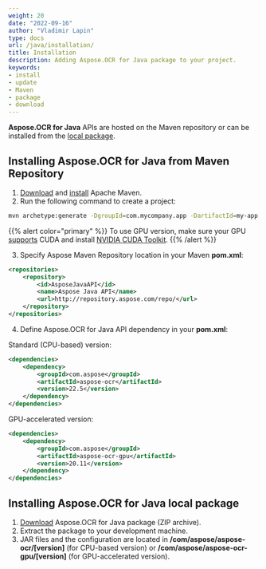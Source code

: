 ```yaml
---
weight: 20
date: "2022-09-16"
author: "Vladimir Lapin"
type: docs
url: /java/installation/
title: Installation
description: Adding Aspose.OCR for Java package to your project.
keywords:
- install
- update
- Maven
- package
- download
---
```


**Aspose.OCR for Java** APIs are hosted on the Maven repository or can be installed from the [local package](https://releases.aspose.com/ocr/java/).

## Installing Aspose.OCR for Java from Maven Repository

1. [Download](https://maven.apache.org/download.cgi) and [install](https://maven.apache.org/install.html) Apache Maven.
2. Run the following command to create a project:

```bash
mvn archetype:generate -DgroupId=com.mycompany.app -DartifactId=my-app -DarchetypeArtifactId=maven-archetype-quickstart -DarchetypeVersion=1.4 -DinteractiveMode=false
```

{{% alert color="primary" %}} 
To use GPU version, make sure your GPU [supports](https://developer.nvidia.com/cuda-gpus) CUDA and install [NVIDIA CUDA Toolkit](https://developer.nvidia.com/cuda-downloads).
{{% /alert %}} 

3. Specify Aspose Maven Repository location in your Maven **pom.xml**:

```xml
<repositories>
    <repository>
        <id>AsposeJavaAPI</id>
        <name>Aspose Java API</name>
        <url>http://repository.aspose.com/repo/</url>
    </repository>
</repositories>
```

4. Define Aspose.OCR for Java API dependency in your **pom.xml**:

Standard (CPU-based) version:

```xml
<dependencies>
    <dependency>
        <groupId>com.aspose</groupId>
        <artifactId>aspose-ocr</artifactId>
        <version>22.5</version>
    </dependency>
</dependencies>
```

GPU-accelerated version:

```xml
<dependencies>
    <dependency>
        <groupId>com.aspose</groupId>
        <artifactId>aspose-ocr-gpu</artifactId>
        <version>20.11</version>
    </dependency>
</dependencies>
```

## Installing Aspose.OCR for Java local package

1. [Download](https://releases.aspose.com/ocr/java/) Aspose.OCR for Java package (ZIP archive).
2. Extract the package to your development machine.
3. JAR files and the configuration are located in **/com/aspose/aspose-ocr/[version]** (for CPU-based version) or **/com/aspose/aspose-ocr-gpu/[version]** (for GPU-accelerated version).
